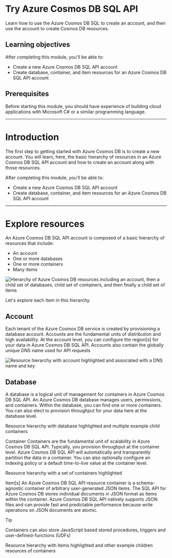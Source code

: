 # Try Azure Cosmos DB SQL API

Learn how to use the Azure Cosmos DB SQL to create an account, and then use the account to create Cosmos DB resources.

## Learning objectives

After completing this module, you'll be able to:

* Create a new Azure Cosmos DB SQL API account
* Create database, container, and item resources for an Azure Cosmos DB SQL API account

## Prerequisites

Before starting this module, you should have experience of building cloud applications with Microsoft C# or a similar programming language.

---

# Introduction

The first step to getting started with Azure Cosmos DB is to create a new account. You will learn, here, the basic hierarchy of resources in an Azure Cosmos DB SQL API account and how to create an account along with those resources.

After completing this module, you'll be able to:

* Create a new Azure Cosmos DB SQL API account
* Create database, container, and item resources for an Azure Cosmos DB SQL API account

---

# Explore resources

An Azure Cosmos DB SQL API account is composed of a basic hierarchy of resources that include:

* An account
* One or more databases
* One or more containers
* Many items

![Hierarchy of Azure Cosmos DB resources including an account, then a child set of databases, child set of containers, and then finally a child set of items](https://docs.microsoft.com/en-us/learn/wwl-data-ai/try-azure-cosmos-db-sql-api/media/2-hiearchy.png)

Let's explore each item in this hierarchy.

## Account

Each tenant of the Azure Cosmos DB service is created by provisioning a database account. Accounts are the fundamental units of distribution and high availability. At the account level, you can configure the region[s] for your data in Azure Cosmos DB SQL API. Accounts also contain the globally unique DNS name used for API requests

![Resource hierarchy with account highlighted and associated with a DNS name and key](https://docs.microsoft.com/en-us/learn/wwl-data-ai/try-azure-cosmos-db-sql-api/media/2-account.png)

## Database

A database is a logical unit of management for containers in Azure Cosmos DB SQL API. An Azure Cosmos DB database manages users, permissions, and containers. Within the database, you can find one or more containers. You can also elect to provision throughput for your data here at the database level.

Resource hierarchy with database highlighted and multiple example child containers

Container
Containers are the fundamental unit of scalability in Azure Cosmos DB SQL API. Typically, you provision throughput at the container level. Azure Cosmos DB SQL API will automatically and transparently partition the data in a container. You can also optionally configure an indexing policy or a default time-to-live value at the container level.

Resource hierarchy with a set of containers highlighted

Item[s]
An Azure Cosmos DB SQL API resource container is a schema-agnostic container of arbitrary user-generated JSON items. The SQL API for Azure Cosmos DB stores individual documents in JSON format as items within the container. Azure Cosmos DB SQL API natively supports JSON files and can provide fast and predictable performance because write operations on JSON documents are atomic.

 Tip

Containers can also store JavaScript based stored procedures, triggers and user-defined-functions (UDFs)

Resource hierarchy with items highlighted and other example children resources of containers
